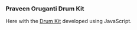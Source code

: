 ### Praveen Oruganti Drum Kit

Here with the [Drum Kit](https://praveenoruganti.github.io/praveenoruganti-js/0_Projects/praveenoruganti-drum-kit) developed using JavaScript.